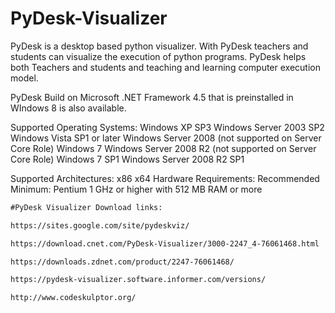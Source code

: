 # PyDesk-Visualizer

PyDesk is a desktop based python visualizer. With PyDesk teachers and students can visualize the execution of python programs. PyDesk helps both Teachers and students and teaching and learning computer execution model.


PyDesk Build on Microsoft .NET Framework 4.5 that is preinstalled in WIndows 8 is also available.

Supported Operating Systems:
Windows XP SP3
Windows Server 2003 SP2
Windows Vista SP1 or later
Windows Server 2008 (not supported on Server Core Role)
Windows 7
Windows Server 2008 R2 (not supported on Server Core Role)
Windows 7 SP1
Windows Server 2008 R2 SP1

Supported Architectures:
x86
x64
Hardware Requirements:
Recommended Minimum: Pentium 1 GHz or higher with 512 MB RAM or more

```markdown
#PyDesk Visualizer Download links:

https://sites.google.com/site/pydeskviz/

https://download.cnet.com/PyDesk-Visualizer/3000-2247_4-76061468.html

https://downloads.zdnet.com/product/2247-76061468/

https://pydesk-visualizer.software.informer.com/versions/

http://www.codeskulptor.org/
```
